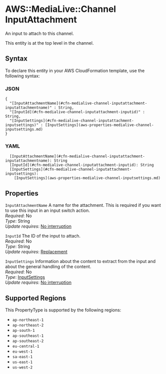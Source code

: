 # AWS::MediaLive::Channel InputAttachment<a name="aws-properties-medialive-channel-inputattachment"></a>

An input to attach to this channel\.

This entity is at the top level in the channel\.

## Syntax<a name="aws-properties-medialive-channel-inputattachment-syntax"></a>

To declare this entity in your AWS CloudFormation template, use the following syntax:

### JSON<a name="aws-properties-medialive-channel-inputattachment-syntax.json"></a>

```
{
  "[InputAttachmentName](#cfn-medialive-channel-inputattachment-inputattachmentname)" : String,
  "[InputId](#cfn-medialive-channel-inputattachment-inputid)" : String,
  "[InputSettings](#cfn-medialive-channel-inputattachment-inputsettings)" : [InputSettings](aws-properties-medialive-channel-inputsettings.md)
}
```

### YAML<a name="aws-properties-medialive-channel-inputattachment-syntax.yaml"></a>

```
  [InputAttachmentName](#cfn-medialive-channel-inputattachment-inputattachmentname): String
  [InputId](#cfn-medialive-channel-inputattachment-inputid): String
  [InputSettings](#cfn-medialive-channel-inputattachment-inputsettings): 
    [InputSettings](aws-properties-medialive-channel-inputsettings.md)
```

## Properties<a name="aws-properties-medialive-channel-inputattachment-properties"></a>

`InputAttachmentName`  <a name="cfn-medialive-channel-inputattachment-inputattachmentname"></a>
A name for the attachment\. This is required if you want to use this input in an input switch action\.  
*Required*: No  
*Type*: String  
*Update requires*: [No interruption](https://docs.aws.amazon.com/AWSCloudFormation/latest/UserGuide/using-cfn-updating-stacks-update-behaviors.html#update-no-interrupt)

`InputId`  <a name="cfn-medialive-channel-inputattachment-inputid"></a>
The ID of the input to attach\.  
*Required*: No  
*Type*: String  
*Update requires*: [Replacement](https://docs.aws.amazon.com/AWSCloudFormation/latest/UserGuide/using-cfn-updating-stacks-update-behaviors.html#update-replacement)

`InputSettings`  <a name="cfn-medialive-channel-inputattachment-inputsettings"></a>
Information about the content to extract from the input and about the general handling of the content\.  
*Required*: No  
*Type*: [InputSettings](aws-properties-medialive-channel-inputsettings.md)  
*Update requires*: [No interruption](https://docs.aws.amazon.com/AWSCloudFormation/latest/UserGuide/using-cfn-updating-stacks-update-behaviors.html#update-no-interrupt)

## Supported Regions

This PropertyType is supported by the following regions:

- `ap-northeast-1`
- `ap-northeast-2`
- `ap-south-1`
- `ap-southeast-1`
- `ap-southeast-2`
- `eu-central-1`
- `eu-west-1`
- `sa-east-1`
- `us-east-1`
- `us-west-2`
